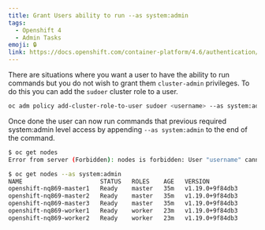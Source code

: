 ```yaml
---
title: Grant Users ability to run --as system:admin
tags:
  - Openshift 4
  - Admin Tasks
emoji: 🔒
link: https://docs.openshift.com/container-platform/4.6/authentication/impersonating-system-admin.html
---
```


There are situations where you want a user to have the ability to run commands but you do not wish to grant them `cluster-admin` privileges. To do this you can add the `sudoer` cluster role to a user.

```bash
oc adm policy add-cluster-role-to-user sudoer <username> --as system:admin
```

Once done the user can now run commands that previous required system:admin level access by appending `--as system:admin` to the end of the command.

```bash
$ oc get nodes
Error from server (Forbidden): nodes is forbidden: User "username" cannot list resource "nodes" in API group "" at the cluster scope

$ oc get nodes --as system:admin
NAME                      STATUS   ROLES    AGE   VERSION
openshift-nq869-master1   Ready    master   35m   v1.19.0+9f84db3
openshift-nq869-master2   Ready    master   35m   v1.19.0+9f84db3
openshift-nq869-master3   Ready    master   35m   v1.19.0+9f84db3
openshift-nq869-worker1   Ready    worker   23m   v1.19.0+9f84db3
openshift-nq869-worker2   Ready    worker   23m   v1.19.0+9f84db3
```
